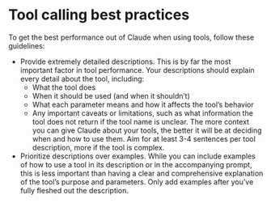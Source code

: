# Tool calling best practices

To get the best performance out of Claude when using tools, follow these guidelines:

- Provide extremely detailed descriptions. This is by far the most important factor in tool performance. Your descriptions should explain every detail about the tool, including:
  - What the tool does
  - When it should be used (and when it shouldn’t)
  - What each parameter means and how it affects the tool’s behavior
  - Any important caveats or limitations, such as what information the tool does not return if the tool name is unclear. The more context you can give Claude about your tools, the better it will be at deciding when and how to use them. Aim for at least 3-4 sentences per tool description, more if the tool is complex.
- Prioritize descriptions over examples. While you can include examples of how to use a tool in its description or in the accompanying prompt, this is less important than having a clear and comprehensive explanation of the tool’s purpose and parameters. Only add examples after you’ve fully fleshed out the description.
